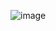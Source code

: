 ![image](https://user-images.githubusercontent.com/113355206/215114980-cba82936-9c69-4bf5-b64c-1ad52dd5c865.png)
